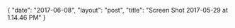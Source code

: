 {
   "date": "2017-06-08",
   "layout": "post",
   "title": "Screen Shot 2017-05-29 at 1.14.46 PM"
}

